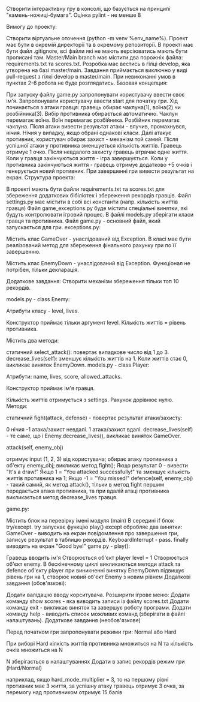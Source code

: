 Створити інтерактивну гру в консолі, що базується на принципі "камень-ножиці-бумага". Оцінка pylint - не менше 8

Вимогу до проекту:

Cтворити віртуальне оточення (python -m venv %env_name%).
Проект має бути в окремій директорії та в окремому репозиторії.
В проекті має бути файл .gitignore, всі файли які не мають версіюватись мають бути прописані там.
Master/Main branch має містити два порожніх файла: requirements.txt та scores.txt.
Розробка має вестись в гілці develop, яка утворена на базі master/main.
Завдання приймається виключно у виді pull-request з гілкі develop в master/main.
При невиконанні умов в пунктах 2-6 робота не буде розглядатись.
Базовая концепция:

При запуску файлу game.py запропонувати користувачу ввести своє ім'я.
Запропонувати користувачу ввести start для початку гри.
Хід починається з атаки гравця:
гравець обирає чаклуна(1), воїна(2) чи розбійника(3).
Вибір противника обирається автоматично.
Чаклун перемагає воїна. Воїн перемагає розбійника. Розбійник перемагає чаклуна.
Після атаки вивести результат атаки - влучив, промахнувся, нічия. Нічия у випадку, якщо обрані однакові класи.
Далі атакує противник, користувач обирає захист - механізм той самий.
Після успішної атаки у противника зменшуеться кількість життів. Гравець отримує 1 очко.
Після невдалого захисту гравець втрачає одне життя.
Коли у гравця закінчуються життя - ігра завершується.
Коли у противника закінчуються життя - гравець отримує додатково +5 очків і генерується новий противник.
При завершенні гри вивести результат на екран.
Структура проекта:

В проекті мають бути файли requirements.txt та scores.txt для збереження додаткових бібіліотек і збереження рекордів гравців.
Файл settings.py має містити в собі всі константи (напр. кількість життів гравця)
Файл game_exceptions.py буде містити спеціальні винятки, які будуть контролювати ігровий процес.
В файлі models.py зберігати класи гравця та противника.
Файл game.py - основний файл, який запускається для гри.
exceptions.py:

Містить клас GameOver - унаслідований від Exception. В класі має бути реалізований метод для збереження фінального рахунку гри по її завершенню.

Містить клас EnemyDown - унаслідований від Exception. Функціонал не потрібен, тільки декларація.

Додаткове завдання: Створити механізм збереження тільки топ 10 рекордів.

models.py - class Enemy:

Атрибути класу - level, lives.

Конструктор приймає тільки аргумент level. Кількість життів = рівень противника.

Містить два методи:

статичний select_attack(): повертає випадкове число від 1 до 3.
decrease_lives(self): зменшує кількість життів на 1. Коли життів стає 0, викликає виняток EnemyDown.
models.py - class Player:

Атрибути: name, lives, score, allowed_attacks.

Конструктор приймає ім'я гравця.

Кількість життів отримується з settings.
Рахунок дорівнює нулю.
Методи:

статичний fight(attack, defense) - повертає результат атаки/захисту:

0 нічия
-1 aтака/захист невдалі.
1 атака/захист вдалі.
decrease_lives(self) - те саме, що і Enemy.decrease_lives(), викликає виняток GameOver.

attack(self, enemy_obj)

отримує input (1, 2, 3) від користувача;
обирає атаку противника з об'екту enemy_obj;
викликає метод fight();
Якщо результат 0 - вивести "It's a draw!"
Якщо 1 = "You attacked successfully!" та зменшує кількість життів противника на 1;
Якщо -1 = "You missed!"
defence(self, enemy_obj) - такий самий, як метод attack(), тільки в метод fight першим передається атака противника, та при вдалій атаці противника викликається метод decrease_lives гравця.

game.py:

Містить блок на перевірку імені модуля (main)
В середині if блок try/except.
try запускає функцію play()
except обробляє два винятки:
GameOver - виводить на екран повідомлення про завершення гри, записує результат в таблицю рекордів.
KeyboardInterrupt - pass.
finally виводить на екран "Good bye!"
game.py - play():

Гравець вводить ім'я
Створюється об'єкт player
level = 1
Створюється об'єкт enemy.
В бескінечному циклі викликаються методи attack та defence об'єкту player
при виникненні винятку EnemyDown підвищує рівень гри на 1, створює новий об'єкт Enemy з новим рівнем
Додаткові завдання (обов'язкові):

Додати валідацію вводу корситувача.
Розширити ігрове меню:
Додати команду show scores - яка виводить записи із файлу scores.txt
Додати команду exit - викликає виняток та завершує роботу програми.
Додати команду help - виводить список можливих команд (зберігати в файлі налаштувань).
Додаткове завдання (необов'язкове)

Перед початком гри запропонувати режими гри: Normal або Hard

При виборі Hard кілкість життів противника множиться на N та кількість очків множиться на N

N зберігається в налаштуваннях
Додати в запис рекордів режим гри (Hard/Normal)

наприклад, якщо hard_mode_multiplier = 3, то на першому рівні противник має 3 життя, за успішну атаку гравець отримує 3 очка, за перемогу над противником отримує 15 балів